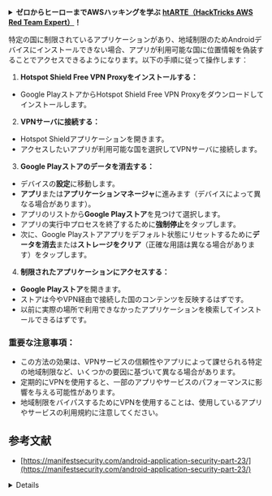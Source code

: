 <details>

<summary><strong>ゼロからヒーローまでAWSハッキングを学ぶ</strong> <a href="https://training.hacktricks.xyz/courses/arte"><strong>htARTE（HackTricks AWS Red Team Expert）</strong></a><strong>！</strong></summary>

HackTricksをサポートする他の方法：

* **HackTricksで企業を宣伝したい**または**HackTricksをPDFでダウンロードしたい場合**は、[**サブスクリプションプラン**](https://github.com/sponsors/carlospolop)をチェックしてください！
* [**公式PEASS＆HackTricksグッズ**](https://peass.creator-spring.com)を入手する
* [**The PEASS Family**](https://opensea.io/collection/the-peass-family)を発見し、独占的な[**NFT**](https://opensea.io/collection/the-peass-family)のコレクションを見る
* **💬 [**Discordグループ**](https://discord.gg/hRep4RUj7f)に参加するか、[**telegramグループ**](https://t.me/peass)に参加するか、**Twitter** 🐦 [**@carlospolopm**](https://twitter.com/carlospolopm)をフォローする。
* **ハッキングトリックを共有するには、** [**HackTricks**](https://github.com/carlospolop/hacktricks)と[**HackTricks Cloud**](https://github.com/carlospolop/hacktricks-cloud)のgithubリポジトリにPRを提出してください。

</details>

特定の国に制限されているアプリケーションがあり、地域制限のためAndroidデバイスにインストールできない場合、アプリが利用可能な国に位置情報を偽装することでアクセスできるようになります。以下の手順に従って操作します：

1. **Hotspot Shield Free VPN Proxyをインストールする：**
- Google PlayストアからHotspot Shield Free VPN Proxyをダウンロードしてインストールします。

2. **VPNサーバに接続する：**
- Hotspot Shieldアプリケーションを開きます。
- アクセスしたいアプリが利用可能な国を選択してVPNサーバに接続します。

3. **Google Playストアのデータを消去する：**
- デバイスの**設定**に移動します。
- **アプリ**または**アプリケーションマネージャ**に進みます（デバイスによって異なる場合があります）。
- アプリのリストから**Google Playストア**を見つけて選択します。
- アプリの実行中プロセスを終了するために**強制停止**をタップします。
- 次に、Google Playストアアプリをデフォルト状態にリセットするために**データを消去**または**ストレージをクリア**（正確な用語は異なる場合があります）をタップします。

4. **制限されたアプリケーションにアクセスする：**
- **Google Playストア**を開きます。
- ストアは今やVPN経由で接続した国のコンテンツを反映するはずです。
- 以前に実際の場所で利用できなかったアプリケーションを検索してインストールできるはずです。

### 重要な注意事項：
- この方法の効果は、VPNサービスの信頼性やアプリによって課せられる特定の地域制限など、いくつかの要因に基づいて異なる場合があります。
- 定期的にVPNを使用すると、一部のアプリやサービスのパフォーマンスに影響を与える可能性があります。
- 地域制限をバイパスするためにVPNを使用することは、使用しているアプリやサービスの利用規約に注意してください。

## 参考文献
* [https://manifestsecurity.com/android-application-security-part-23/](https://manifestsecurity.com/android-application-security-part-23/)


<details>
